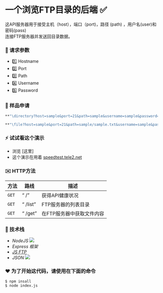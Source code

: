 # 一个浏览FTP目录的后端 :white_check_mark:

这API服务器用于接受主机（host），端口（port)，路径 (path) ，用户名(user)和密码(pass) <br/>
连接FTP服务器并发送回目录数据。

### :postbox: 请求参数
 - :one: Hostname
 - :two: Port
 - :three: Path
 - :four: Username
 - :five: Password

### :email: 样品申请
```sh
**"\directory?host=sample&port=21&path=sample&username=sample&password=sample"**
```

```sh
**"\file?host=sample&port=21&path=sample/sample.txt&username=sample&password=sample"**
```

### :zap: 试试看这个演示

 - 浏览 [这里]
 - 这个演示在用着 [speedtest.tele2.net]

 [speedtest.tele2.net]: ftp://speedtest.tele2.net
 [this demo]: https://ftpseer.herokuapp.com/ftpseer/directory?host=speedtest.tele2.net&path=.

### :envelope: HTTP方法

|方法     | 路线  | 描述 |
| ------ | ----- | ---- |
| `GET` | “ /” |获得API健康状况|
| `GET` | “ /list” | FTP服务器的列表目录
| `GET` | “ /get” |在FTP服务器中获取文件内容

### :book: 技术栈

 * *NodeJS*  <img src =“https://d2eip9sf3oo6c2.cloudfront.net/tags/images/000/000/256/full/nodejslogo.png” width =“25” />
 * *Express 框架*
 * *[JS FTP]*
 * *JSON* <img src =“https://upload.wikimedia.org/wikipedia/commons/thumb/c/c9/JSON_vector_logo.svg/1200px-JSON_vector_logo.svg.png” width =“25” />

[JS FTP]: https://www.npmjs.com/package/jsftp

### :heart: 为了开始这代码，请使用在下面的命令


```
$ npm insall
$ node index.js
```
